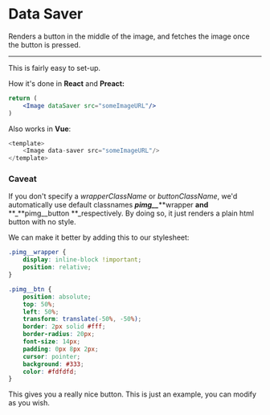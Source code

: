 # Data Saver

Renders a button in the middle of the image, and fetches the image once the button is pressed.

---

This is fairly easy to set-up.

How it's done in **React** and **Preact:**

```jsx
return (
    <Image dataSaver src="someImageURL"/>
)
```

Also works in **Vue**:

```js
<template>
    <Image data-saver src="someImageURL"/>
</template>
```



### Caveat

If you don't specify a _wrapperClassName_ or _buttonClassName_, we'd automatically use default classnames _**pimg\_\_**_**wrapper **and** **_**pimg\_\_button **_respectively. By doing so, it just renders a plain html button with no style. 

We can make it better by adding this to our stylesheet:

```css
.pimg__wrapper {
	display: inline-block !important;
	position: relative;
}

.pimg__btn {
	position: absolute;
	top: 50%;
	left: 50%;
	transform: translate(-50%, -50%);
	border: 2px solid #fff;
	border-radius: 20px;
	font-size: 14px;
	padding: 0px 8px 2px;
	cursor: pointer;
	background: #333;
	color: #fdfdfd;
}
```

This gives you a really nice button. This is just an example, you can modify as you wish.

